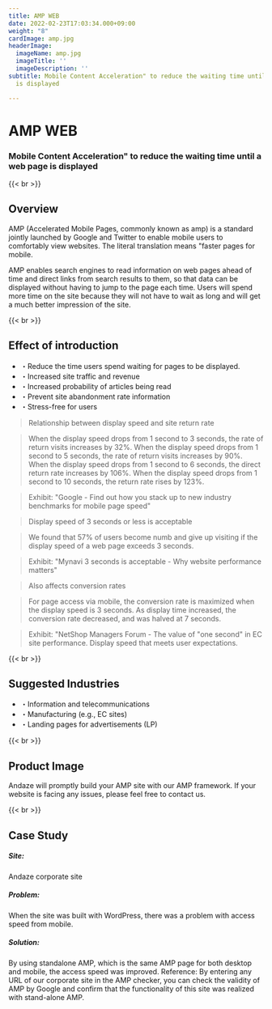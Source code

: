 ```yaml
---
title: AMP WEB
date: 2022-02-23T17:03:34.000+09:00
weight: "8"
cardImage: amp.jpg
headerImage:
  imageName: amp.jpg
  imageTitle: ''
  imageDescription: ''
subtitle: Mobile Content Acceleration" to reduce the waiting time until a web page
  is displayed

---
```

# AMP WEB

### Mobile Content Acceleration" to reduce the waiting time until a web page is displayed

{{< br >}}

## Overview

AMP (Accelerated Mobile Pages, commonly known as amp) is a standard jointly launched by Google and Twitter to enable mobile users to comfortably view websites. The literal translation means "faster pages for mobile.

AMP enables search engines to read information on web pages ahead of time and direct links from search results to them, so that data can be displayed without having to jump to the page each time. Users will spend more time on the site because they will not have to wait as long and will get a much better impression of the site.

{{< br >}}

## Effect of introduction

* ・Reduce the time users spend waiting for pages to be displayed.
* ・Increased site traffic and revenue
* ・Increased probability of articles being read
* ・Prevent site abandonment rate information
* ・Stress-free for users

> Relationship between display speed and site return rate

> When the display speed drops from 1 second to 3 seconds, the rate of return visits increases by 32%. When the display speed drops from 1 second to 5 seconds, the rate of return visits increases by 90%. When the display speed drops from 1 second to 6 seconds, the direct return rate increases by 106%. When the display speed drops from 1 second to 10 seconds, the return rate rises by 123%.

> Exhibit: "Google - Find out how you stack up to new industry benchmarks for mobile page speed"

> Display speed of 3 seconds or less is acceptable

> We found that 57% of users become numb and give up visiting if the display speed of a web page exceeds 3 seconds.

> Exhibit: "Mynavi 3 seconds is acceptable - Why website performance matters"

> Also affects conversion rates

> For page access via mobile, the conversion rate is maximized when the display speed is 3 seconds. As display time increased, the conversion rate decreased, and was halved at 7 seconds.

> Exhibit: "NetShop Managers Forum - The value of "one second" in EC site performance. Display speed that meets user expectations.

{{< br >}}

## Suggested Industries

* ・Information and telecommunications
* ・Manufacturing (e.g., EC sites)
* ・Landing pages for advertisements (LP)

{{< br >}}

## Product Image

Andaze will promptly build your AMP site with our AMP framework. If your website is facing any issues, please feel free to contact us.

{{< br >}}

## Case Study

##### **Site**:

Andaze corporate site

##### **Problem**:

When the site was built with WordPress, there was a problem with access speed from mobile.

##### **Solution**:

By using standalone AMP, which is the same AMP page for both desktop and mobile, the access speed was improved. Reference: By entering any URL of our corporate site in the AMP checker, you can check the validity of AMP by Google and confirm that the functionality of this site was realized with stand-alone AMP.